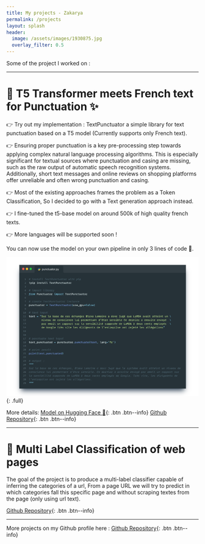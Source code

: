 ```yaml
---
title: My projects - Zakarya
permalink: /projects
layout: splash
header:
  image: /assets/images/1930875.jpg
  overlay_filter: 0.5
---
```


Some of the project I worked on :

---

# 🚀 T5 Transformer meets French text for Punctuation ✨ 

👉 Try out my implementation : TextPunctuator a simple library for text punctuation based on a T5 model (Currently supports only French text).

👉 Ensuring proper punctuation is a key pre-processing step towards applying complex natural language processing algorithms. This is especially significant for textual sources where punctuation and casing are missing, such as the raw output of automatic speech recognition systems. Additionally, short text messages and online reviews on shopping platforms offer unreliable and often wrong punctuation and casing.

👉 Most of the existing approaches frames the problem as a Token Classification, So I decided to go with a Text generation approach instead.

👉 I fine-tuned the t5-base model on around 500k of high quality french texts.

👉 More languages will be supported soon !

You can now use the model on your own pipeline in only 3 lines of code 🤯.
<!-- ![](/assets/images/Snap.png) -->
![full](/assets/images/Snap.png){: .full}

More details:
[Model on Hugging Face 🤗](https://huggingface.co/ZakaryaRouzki/t5-punctuation){: .btn .btn--info}
[Github Repository](https://github.com/rouzki/TextPunctuator){: .btn .btn--info}



---


# 🚀 Multi Label Classification of web pages

The goal of the project is to produce a multi-label classifier capable of inferring the categories of a url, From a page URL we will try to predict in which categories fall this specific page and without scraping textes from the page (only using url text).

[Github Repository](https://github.com/rouzki/URL-NLP){: .btn .btn--info}

---

More projects on my Github profile here : [Github Repository](https://github.com/rouzki){: .btn .btn--info}